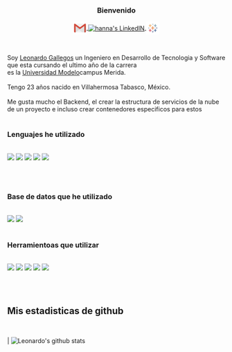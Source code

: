 <H3 align="center">Bienvenido</H3>
<!-- <p align="center"><b> Connect with me<b></p> -->
<p align="center">
<a href="mailto:leonardogallegosmtz@gmail.com">
  <img align="center" alt="hanna's Mail" width="30px" src="https://github.com/Irochiv/Irochiv/blob/main/src/gmail_logo.svg" />
</a>
<a href="https://www.linkedin.com/in/leonardo-gallegos-8764831ba/">
  <img align="center" alt="hanna's LinkedIN" width="30px" src="https://raw.githubusercontent.com/peterthehan/peterthehan/master/assets/linkedin.svg" />
</a>
<a href="https://public.tableau.com/app/profile/leonardo.gallegos">
  <img align="center" alt="hanna's Tableu public" width="30px" src="https://github.com/Irochiv/Irochiv/blob/main/src/tableu_logo.svg" />
</a>
</p>
<br/>



Soy [Leonardo Gallegos](https://github.com/Irochiv) un Ingeniero en Desarrollo de Tecnologia y Software que esta cursando el ultimo año de la carrera
<br/>
es la [Universidad Modelo](https://www.unimodelo.edu.mx/)campus Merida.
<br/><br/>
Tengo 23 años nacido en Villahermosa Tabasco, México.
<br/><br/>
Me gusta mucho el Backend, el crear la estructura de servicios de la nube de un proyecto e incluso crear contenedores especificos para estos 
<br/><br/>

### Lenguajes he utilizado 
<br/>
<a href="https://www.python.org/" title="Python"><img src="https://github.com/hussainweb/hussainweb/blob/main/icons/python.png" /></a>
<a href="https://www.php.net/" title="PHP"><img src="https://github.com/hussainweb/hussainweb/blob/main/icons/php.png" /></a>
<a href="https://en.wikipedia.org/wiki/JavaScript" title="JavaScript"><img src="https://github.com/hussainweb/hussainweb/blob/main/icons/javascript.png" /></a>
<a href="http://csharp.net/" title="C#"><img src="https://github.com/hussainweb/hussainweb/blob/main/icons/csharp.png" /></a>
<a href="https://kotlinlang.org/" title="Kotlin"><img src="https://upload.wikimedia.org/wikipedia/commons/thumb/7/74/Kotlin_Icon.png/600px-Kotlin_Icon.png" width="32" height="auto"/></a>

<br/><br/>

### Base de datos que he utilizado
<br/>
<a href="https://www.mysql.com/" title="MySQL"><img src="https://github.com/hussainweb/hussainweb/blob/main/icons/mysql.png" /></a>
<a href="https://mariadb.org/" title="MariaDB"><img src="https://github.com/hussainweb/hussainweb/blob/main/icons/mariadb.png" /></a>
<br/><br/>

### Herramientoas que utilizar
<br/>
<a href="https://reactjs.org/" title="React"><img src="https://github.com/hussainweb/hussainweb/blob/main/icons/react.png" /></a>
<a href="https://git-scm.com/" title="Git"><img src="https://github.com/hussainweb/hussainweb/blob/main/icons/git.png" /></a>
<a href="https://github.com/" title="GitHub"><img src="https://github.com/hussainweb/hussainweb/blob/main/icons/github.png" /></a>
<a href="https://www.docker.com/" title="Docker"><img src="https://github.com/hussainweb/hussainweb/blob/main/icons/docker.png" /></a>
<a href="https://code.visualstudio.com/" title="Visual Studio Code"><img src="https://github.com/hussainweb/hussainweb/blob/main/icons/vscode.png" /></a>


<br/><br/>

## Mis estadisticas de github
<br/>

| ![Leonardo's github stats](https://github-readme-stats.vercel.app/api?username=Irochiv&show_icons=true&theme=tokyonight) 


